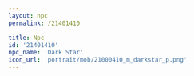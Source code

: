 ```yaml
---
layout: npc
permalink: /21401410

title: Npc
id: '21401410'
npc_name: 'Dark Star'
icon_url: 'portrait/mob/21000410_m_darkstar_p.png'
---
```

